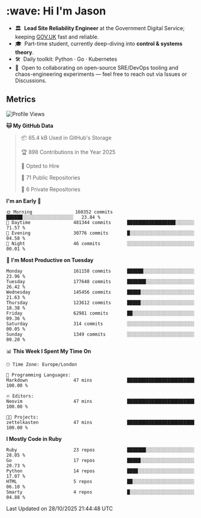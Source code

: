 <h1 align="left" id="jason-title">:wave: Hi I'm Jason</h1>

- 🏛️ &nbsp;**Lead Site Reliability Engineer** at the Government Digital Service; keeping [GOV.UK](https://www.gov.uk/) fast and reliable.
- 🎓 &nbsp;Part-time student, currently deep-diving into **control & systems theory**.  
- 🛠️ &nbsp;Daily toolkit: Python · Go · Kubernetes  
- 🤝 &nbsp;Open to collaborating on open-source SRE/DevOps tooling and chaos-engineering experiments — feel free to reach out via Issues or Discussions.


<h2>Metrics</h2>

<!--START_SECTION:waka-->
![Profile Views](http://img.shields.io/badge/Profile%20Views-0-blue)

**🐱 My GitHub Data** 

> 📦 65.4 kB Used in GitHub's Storage 
 > 
> 🏆 898 Contributions in the Year 2025
 > 
> 💼 Opted to Hire
 > 
> 📜 71 Public Repositories 
 > 
> 🔑 6 Private Repositories 
 > 
**I'm an Early 🐤** 

```text
🌞 Morning                160352 commits      ██████░░░░░░░░░░░░░░░░░░░   23.84 % 
🌆 Daytime                481344 commits      ██████████████████░░░░░░░   71.57 % 
🌃 Evening                30776 commits       █░░░░░░░░░░░░░░░░░░░░░░░░   04.58 % 
🌙 Night                  46 commits          ░░░░░░░░░░░░░░░░░░░░░░░░░   00.01 % 
```
📅 **I'm Most Productive on Tuesday** 

```text
Monday                   161158 commits      ██████░░░░░░░░░░░░░░░░░░░   23.96 % 
Tuesday                  177648 commits      ███████░░░░░░░░░░░░░░░░░░   26.42 % 
Wednesday                145456 commits      █████░░░░░░░░░░░░░░░░░░░░   21.63 % 
Thursday                 123612 commits      █████░░░░░░░░░░░░░░░░░░░░   18.38 % 
Friday                   62981 commits       ██░░░░░░░░░░░░░░░░░░░░░░░   09.36 % 
Saturday                 314 commits         ░░░░░░░░░░░░░░░░░░░░░░░░░   00.05 % 
Sunday                   1349 commits        ░░░░░░░░░░░░░░░░░░░░░░░░░   00.20 % 
```


📊 **This Week I Spent My Time On** 

```text
🕑︎ Time Zone: Europe/London

💬 Programming Languages: 
Markdown                 47 mins             █████████████████████████   100.00 % 

🔥 Editors: 
Neovim                   47 mins             █████████████████████████   100.00 % 

🐱‍💻 Projects: 
zettelkasten             47 mins             █████████████████████████   100.00 % 
```

**I Mostly Code in Ruby** 

```text
Ruby                     23 repos            ███████░░░░░░░░░░░░░░░░░░   28.05 % 
Go                       17 repos            █████░░░░░░░░░░░░░░░░░░░░   20.73 % 
Python                   14 repos            ████░░░░░░░░░░░░░░░░░░░░░   17.07 % 
HTML                     5 repos             ██░░░░░░░░░░░░░░░░░░░░░░░   06.10 % 
Smarty                   4 repos             █░░░░░░░░░░░░░░░░░░░░░░░░   04.88 % 
```




 Last Updated on 28/10/2025 21:44:48 UTC
<!--END_SECTION:waka-->

<!-- links -->

[issues page]: https://github.com/jasonBirchall/jasonBirchall/issues "jasonBirchall/issues"
